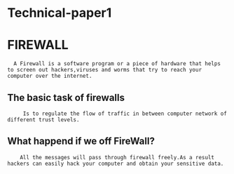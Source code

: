 # Technical-paper1

# FIREWALL
      A Firewall is a software program or a piece of hardware that helps to screen out hackers,viruses and worms that try to reach your computer over the internet.
## The basic task of firewalls
         Is to regulate the flow of traffic in between computer network of different trust levels.
 ## What happend if we off FireWall?
        All the messages will pass through firewall freely.As a result hackers can easily hack your computer and obtain your sensitive data.
        
          
